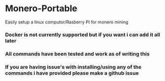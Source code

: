 # Monero-Portable
Easily setup a linux computor/Rasberry PI for monero mining

### Docker is not currently supported but if you want i can add it all later

### All commands have been tested and work as of writing this

### If you are having issue's with installing/using any of the commands i have provided please make a github issue
